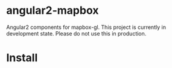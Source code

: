 # angular2-mapbox

Angular2 components for mapbox-gl. This project is currently in development state. Please do not use this in production.

# Install

